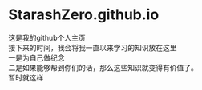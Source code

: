# StarashZero.github.io
这是我的github个人主页  
接下来的时间，我会将我一直以来学习的知识放在这里  
一是为自己做纪念  
二是如果能够帮到你们的话，那么这些知识就变得有价值了。  
暂时就这样  
